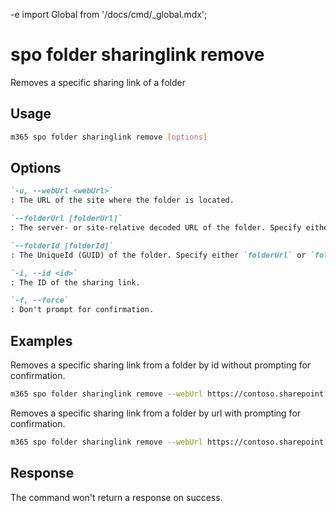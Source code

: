 -e <!-- DISCLAIMER: All secrets, passwords, and sensitive values in this document are examples only and not real credentials. -->
import Global from '/docs/cmd/_global.mdx';

# spo folder sharinglink remove

Removes a specific sharing link of a folder

## Usage

```sh
m365 spo folder sharinglink remove [options]
```

## Options

```md definition-list
`-u, --webUrl <webUrl>`
: The URL of the site where the folder is located.

`--folderUrl [folderUrl]`
: The server- or site-relative decoded URL of the folder. Specify either `folderUrl` or `folderId` but not both.

`--folderId [folderId]`
: The UniqueId (GUID) of the folder. Specify either `folderUrl` or `folderId` but not both.

`-i, --id <id>`
: The ID of the sharing link.

`-f, --force`
: Don't prompt for confirmation.
```

<Global />

## Examples

Removes a specific sharing link from a folder by id without prompting for confirmation.

```sh
m365 spo folder sharinglink remove --webUrl https://contoso.sharepoint.com/sites/demo --folderId daebb04b-a773-4baa-b1d1-3625418e3234 --id c391b57d-5783-4c53-9236-cefb5c6ef323 --force
```

Removes a specific sharing link from a folder by url with prompting for confirmation.

```sh
m365 spo folder sharinglink remove --webUrl https://contoso.sharepoint.com/sites/demo --folderUrl /sites/demo/shared%20documents/Folder --id c391b57d-5783-4c53-9236-cefb5c6ef323
```

## Response

The command won't return a response on success.
